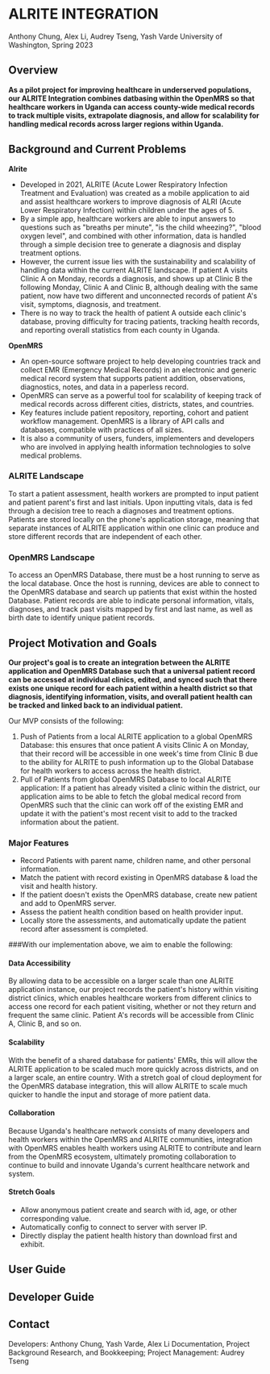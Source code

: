 # ALRITE INTEGRATION
Anthony Chung, Alex Li, Audrey Tseng, Yash Varde
University of Washington, Spring 2023

## Overview
**As a pilot project for improving healthcare in underserved populations, our ALRITE Integration combines datbasing within the OpenMRS so that healthcare workers in Uganda can access county-wide medical records to track multiple visits, extrapolate diagnosis, and allow for scalability for handling medical records across larger regions within Uganda.**

## Background and Current Problems
**Alrite**

- Developed in 2021, ALRITE (Acute Lower Respiratory Infection Treatment and Evaluation) was created as a mobile application to aid and assist healthcare workers to improve diagnosis of ALRI (Acute Lower Respiratory Infection) within children under the ages of 5. 
- By a simple app, healthcare workers are able to input answers to questions such as "breaths per minute", "is the child wheezing?", "blood oxygen level", and combined with other information, data is handled through a simple decision tree to generate a diagnosis and display treatment options. 
- However, the current issue lies with the sustainability and scalability of handling data within the current ALRITE landscape. If patient A visits Clinic A on Monday, records a diagnosis, and shows up at Clinic B the following Monday, Clinic A and Clinic B, although dealing with the same patient, now have two different and unconnected records of patient A's visit, symptoms, diagnosis, and treatment. 
- There is no way to track the health of patient A outside each clinic's database, proving difficulty for tracing patients, tracking health records, and reporting overall statistics from each county in Uganda.

**OpenMRS** 

- An open-source software project to help developing countries track and collect EMR (Emergency Medical Records) in an electronic and generic medical record system that supports patient addition, observations, diagnostics, notes, and data in a paperless record. 
- OpenMRS can serve as a powerful tool for scalability of keeping track of medical records across different cities, districts, states, and countries. 
- Key features include patient repository, reporting, cohort and patient workflow management. OpenMRS is a library of API calls and databases, compatible with practices of all sizes. 
- It is also a community of users, funders, implementers and developers who are involved in applying health information technologies to solve medical problems.

### ALRITE Landscape
To start a patient assessment, health workers are prompted to input patient and patient parent's first and last initials. Upon inputting vitals, data is fed through a decision tree to reach a diagnoses and treatment options. Patients are stored locally on the phone's application storage, meaning that separate instances of ALRITE application within one clinic can produce and store different records that are independent of each other.

### OpenMRS Landscape
To access an OpenMRS Database, there must be a host running to serve as the local database. Once the host is running, devices are able to connect to the OpenMRS database and search up patients that exist within the hosted Database. Patient records are able to indicate personal information, vitals, diagnoses, and track past visits mapped by first and last name, as well as birth date to identify unique patient records.

## Project Motivation and Goals
**Our project's goal is to create an integration between the ALRITE application and OpenMRS Database such that a universal patient record can be accessed at individual clinics, edited, and synced such that there exists one unique record for each patient within a health district so that diagnosis, identifying information, visits, and overall patient health can be tracked and linked back to an individual patient.**

Our MVP consists of the following:
1. Push of Patients from a local ALRITE application to a global OpenMRS Database: this ensures that once patient A visits Clinic A on Monday, that their record will be accessible in one week's time from Clinic B due to the ability for ALRITE to push information up to the Global Database for health workers to access across the health district.
2. Pull of Patients from global OpenMRS Database to local ALRITE application: If a patient has already visited a clinic within the district, our application aims to be able to fetch the global medical record from OpenMRS such that the clinic can work off of the existing EMR and update it with the patient's most recent visit to add to the tracked information about the patient.

### Major Features
- Record Patients with parent name, children name, and other personal information.
- Match the patient with record existing in OpenMRS database & load the visit and health history.
- If the patient doesn't exists the OpenMRS database, create new patient and add to OpenMRS server.
- Assess the patient health condition based on health provider input.
- Locally store the assessments, and automatically update the patient record after assessment is completed.

###With our implementation above, we aim to enable the following:
#### Data Accessibility
By allowing data to be accessible on a larger scale than one ALRITE application instance, our project records the patient's history within visiting district clinics, which enables healthcare workers from different clinics to access one record for each patient visiting, whether or not they return and frequent the same clinic. Patient A's records will be accessible from Clinic A, Clinic B, and so on.
#### Scalability
With the benefit of a shared database for patients' EMRs, this will allow the ALRITE application to be scaled much more quickly across districts, and on a larger scale, an entire country. With a stretch goal of cloud deployment for the OpenMRS database integration, this will allow ALRITE to scale much quicker to handle the input and storage of more patient data.
#### Collaboration
Because Uganda's healthcare network consists of many developers and health workers within the OpenMRS and ALRITE communities, integration with OpenMRS enables health workers using ALRITE to contribute and learn from the OpenMRS ecosystem, ultimately promoting collaboration to continue to build and innovate Uganda's current healthcare network and system.

#### Stretch Goals
- Allow anonymous patient create and search with id, age, or other corresponding value.
- Automatically config to connect to server with server IP.
- Directly display the patient health history than download first and exhibit.

## User Guide

## Developer Guide

## Contact
Developers: Anthony Chung, Yash Varde, Alex Li
Documentation, Project Background Research, and Bookkeeping; Project Management: Audrey Tseng

